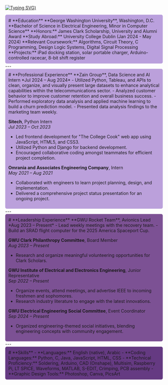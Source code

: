 [![Typing SVG](https://readme-typing-svg.demolab.com?font=Playwrite+Australia+Victoria+Guides&weight=500&pause=1000&color=8B82F7&center=true&vCenter=true&width=435&lines=Hey+there!+I'm+Yasmein++%3A))](https://git.io/typing-svg)

<div style="background-color: #BAA0DD; padding: 10px; border-radius: 5px;">
# **Education**
**George Washington University**, Washington, D.C.  
**Bachelor of Science in Electrical Engineering, Minor in Computer Science**  
**Honors:** James Clark Scholarship, University and Alumni Award  
**Study Abroad:** University College Dublin (Jan 2024 - May 2024)  
**Relevant Coursework:** Algorithms, Circuit Theory, C Programming, Design Logic Systems, Digital Signal Processing  
**Projects:** iPad docking station, solar portable charger, Arduino-controlled racecar, 8-bit shift register  
</div>
---
<div style="background-color: #BBA0DB; padding: 10px; border-radius: 5px;">
# **Professional Experience**
**Zain Group**, Data Science and AI Intern  
*Jul 2024 – Aug 2024*  
- Utilized Python, Tableau, and APIs to clean, organize, and visually present large datasets to enhance analytical capabilities within the telecommunications sector.  
- Analyzed customer behavior to improve customer retention and overall business success.  
- Performed exploratory data analysis and applied machine learning to build a churn prediction model.  
- Presented data analysis findings to the marketing team weekly.  

**Sitech**, Python Intern  
*Jul 2023 – Oct 2023*  
- Led frontend development for "The College Cook" web app using JavaScript, HTML5, and CSS3.  
- Utilized Python and Django for backend development.  
- Encouraged collaborative coding amongst teammates for efficient project completion.  

**Omrania and Associates Engineering Company**, Intern  
*May 2021 – Aug 2021*  
- Collaborated with engineers to learn project planning, design, and implementation.  
- Delivered a comprehensive project status presentation for an ongoing project.  
</div>
---
<div style="background-color: #7C5194; padding: 10px; border-radius: 5px;">
# **Leadership Experience**
**GWU Rocket Team**, Avionics Lead  
*Aug 2023 – Present*  
- Lead weekly meetings with the recovery team.  
- Build an SRAD flight computer for the 2025 America Spaceport Cup.  

**GWU Clark Philanthropy Committee**, Board Member  
*Aug 2023 – Present*  
- Research and organize meaningful volunteering opportunities for Clark Scholars.  

**GWU Institute of Electrical and Electronics Engineering**, Junior Representative  
*Sep 2022 – Present*  
- Organize events, attend meetings, and advertise IEEE to incoming freshmen and sophomores.  
- Research industry literature to engage with the latest innovations.  

**GWU Electrical Engineering Social Committee**, Event Coordinator  
*Sep 2024 – Present*  
- Organized engineering-themed social initiatives, blending engineering concepts with community engagement.  
</div>
---
<div style="background-color: #653A82; padding: 10px; border-radius: 5px;">
# **Skills**
- **Languages:** English (native), Arabic  
- **Coding Languages:** Python, C, Java, JavaScript, HTML, CSS  
- **Technical Proficiency:** Soldering, Arduino, CAD (Onshape), Multisim, Raspberry Pi, LT SPICE, Waveforms, MATLAB, S-EDIT, Crimping, PCB assembly  
- **Graphic Design Tools:** Photoshop, Canva, PicsArt  
</div>

